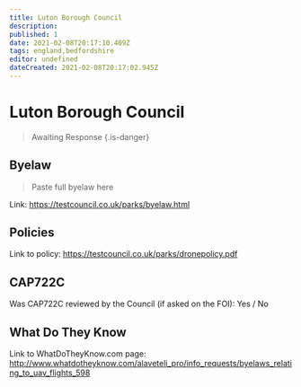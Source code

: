 ```yaml
---
title: Luton Borough Council
description:
published: 1
date: 2021-02-08T20:17:10.409Z
tags: england,bedfordshire
editor: undefined
dateCreated: 2021-02-08T20:17:02.945Z
---
```


# Luton Borough Council
>  Awaiting Response
> {.is-danger}

## Byelaw
> Paste full byelaw here

Link:
https://testcouncil.co.uk/parks/byelaw.html

## Policies
Link to policy:
https://testcouncil.co.uk/parks/dronepolicy.pdf

## CAP722C

Was CAP722C reviewed by the Council (if asked on the FOI): Yes / No

## What Do They Know

Link to WhatDoTheyKnow.com page:
http://www.whatdotheyknow.com/alaveteli_pro/info_requests/byelaws_relating_to_uav_flights_598

